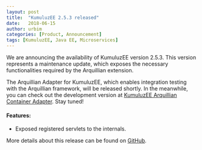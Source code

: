 ```yaml
---
layout: post
title:  "KumuluzEE 2.5.3 released"
date:   2018-06-15
author: urbim
categories: [Product, Announcement]
tags: [KumuluzEE, Java EE, Microservices]
---
```


We are announcing the availability of KumuluzEE version 2.5.3.
This version represents a maintenance update, which exposes the necessary functionalities required by the Arquillian
extension.

<!--more-->

The Arquillian Adapter for KumuluzEE, which enables integration testing with the Arquillian framework, will be released
shortly. In the meanwhile, you can check out the development version at
[KumuluzEE Arquillian Container Adapter](https://github.com/kumuluz/kumuluzee-testing/tree/master/kumuluzee-arquillian-container).
Stay tuned!

#### Features:

- Exposed registered servlets to the internals.


More details about this release can be found on [GitHub](https://github.com/kumuluz/kumuluzee/releases/tag/v2.5.3).
